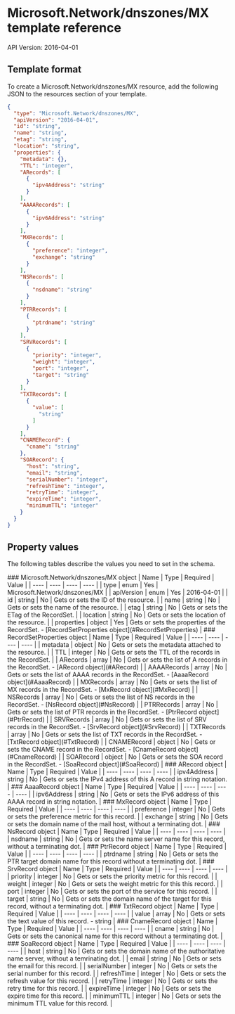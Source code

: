 # Microsoft.Network/dnszones/MX template reference
API Version: 2016-04-01
## Template format

To create a Microsoft.Network/dnszones/MX resource, add the following JSON to the resources section of your template.

```json
{
  "type": "Microsoft.Network/dnszones/MX",
  "apiVersion": "2016-04-01",
  "id": "string",
  "name": "string",
  "etag": "string",
  "location": "string",
  "properties": {
    "metadata": {},
    "TTL": "integer",
    "ARecords": [
      {
        "ipv4Address": "string"
      }
    ],
    "AAAARecords": [
      {
        "ipv6Address": "string"
      }
    ],
    "MXRecords": [
      {
        "preference": "integer",
        "exchange": "string"
      }
    ],
    "NSRecords": [
      {
        "nsdname": "string"
      }
    ],
    "PTRRecords": [
      {
        "ptrdname": "string"
      }
    ],
    "SRVRecords": [
      {
        "priority": "integer",
        "weight": "integer",
        "port": "integer",
        "target": "string"
      }
    ],
    "TXTRecords": [
      {
        "value": [
          "string"
        ]
      }
    ],
    "CNAMERecord": {
      "cname": "string"
    },
    "SOARecord": {
      "host": "string",
      "email": "string",
      "serialNumber": "integer",
      "refreshTime": "integer",
      "retryTime": "integer",
      "expireTime": "integer",
      "minimumTTL": "integer"
    }
  }
}
```
## Property values

The following tables describe the values you need to set in the schema.

<a id="Microsoft.Network/dnszones/MX" />
### Microsoft.Network/dnszones/MX object
|  Name | Type | Required | Value |
|  ---- | ---- | ---- | ---- |
|  type | enum | Yes | Microsoft.Network/dnszones/MX |
|  apiVersion | enum | Yes | 2016-04-01 |
|  id | string | No | Gets or sets the ID of the resource. |
|  name | string | No | Gets or sets the name of the resource. |
|  etag | string | No | Gets or sets the ETag of the RecordSet. |
|  location | string | No | Gets or sets the location of the resource. |
|  properties | object | Yes | Gets or sets the properties of the RecordSet. - [RecordSetProperties object](#RecordSetProperties) |


<a id="RecordSetProperties" />
### RecordSetProperties object
|  Name | Type | Required | Value |
|  ---- | ---- | ---- | ---- |
|  metadata | object | No | Gets or sets the metadata attached to the resource. |
|  TTL | integer | No | Gets or sets the TTL of the records in the RecordSet. |
|  ARecords | array | No | Gets or sets the list of A records in the RecordSet. - [ARecord object](#ARecord) |
|  AAAARecords | array | No | Gets or sets the list of AAAA records in the RecordSet. - [AaaaRecord object](#AaaaRecord) |
|  MXRecords | array | No | Gets or sets the list of MX records in the RecordSet. - [MxRecord object](#MxRecord) |
|  NSRecords | array | No | Gets or sets the list of NS records in the RecordSet. - [NsRecord object](#NsRecord) |
|  PTRRecords | array | No | Gets or sets the list of PTR records in the RecordSet. - [PtrRecord object](#PtrRecord) |
|  SRVRecords | array | No | Gets or sets the list of SRV records in the RecordSet. - [SrvRecord object](#SrvRecord) |
|  TXTRecords | array | No | Gets or sets the list of TXT records in the RecordSet. - [TxtRecord object](#TxtRecord) |
|  CNAMERecord | object | No | Gets or sets the CNAME record in the RecordSet. - [CnameRecord object](#CnameRecord) |
|  SOARecord | object | No | Gets or sets the SOA record in the RecordSet. - [SoaRecord object](#SoaRecord) |


<a id="ARecord" />
### ARecord object
|  Name | Type | Required | Value |
|  ---- | ---- | ---- | ---- |
|  ipv4Address | string | No | Gets or sets the IPv4 address of this A record in string notation. |


<a id="AaaaRecord" />
### AaaaRecord object
|  Name | Type | Required | Value |
|  ---- | ---- | ---- | ---- |
|  ipv6Address | string | No | Gets or sets the IPv6 address of this AAAA record in string notation. |


<a id="MxRecord" />
### MxRecord object
|  Name | Type | Required | Value |
|  ---- | ---- | ---- | ---- |
|  preference | integer | No | Gets or sets the preference metric for this record. |
|  exchange | string | No | Gets or sets the domain name of the mail host, without a terminating dot. |


<a id="NsRecord" />
### NsRecord object
|  Name | Type | Required | Value |
|  ---- | ---- | ---- | ---- |
|  nsdname | string | No | Gets or sets the name server name for this record, without a terminating dot. |


<a id="PtrRecord" />
### PtrRecord object
|  Name | Type | Required | Value |
|  ---- | ---- | ---- | ---- |
|  ptrdname | string | No | Gets or sets the PTR target domain name for this record without a terminating dot. |


<a id="SrvRecord" />
### SrvRecord object
|  Name | Type | Required | Value |
|  ---- | ---- | ---- | ---- |
|  priority | integer | No | Gets or sets the priority metric for this record. |
|  weight | integer | No | Gets or sets the weight metric for this this record. |
|  port | integer | No | Gets or sets the port of the service for this record. |
|  target | string | No | Gets or sets the domain name of the target for this record, without a terminating dot. |


<a id="TxtRecord" />
### TxtRecord object
|  Name | Type | Required | Value |
|  ---- | ---- | ---- | ---- |
|  value | array | No | Gets or sets the text value of this record. - string |


<a id="CnameRecord" />
### CnameRecord object
|  Name | Type | Required | Value |
|  ---- | ---- | ---- | ---- |
|  cname | string | No | Gets or sets the canonical name for this record without a terminating dot. |


<a id="SoaRecord" />
### SoaRecord object
|  Name | Type | Required | Value |
|  ---- | ---- | ---- | ---- |
|  host | string | No | Gets or sets the domain name of the authoritative name server, without a temrinating dot. |
|  email | string | No | Gets or sets the email for this record. |
|  serialNumber | integer | No | Gets or sets the serial number for this record. |
|  refreshTime | integer | No | Gets or sets the refresh value for this record. |
|  retryTime | integer | No | Gets or sets the retry time for this record. |
|  expireTime | integer | No | Gets or sets the expire time for this record. |
|  minimumTTL | integer | No | Gets or sets the minimum TTL value for this record. |

